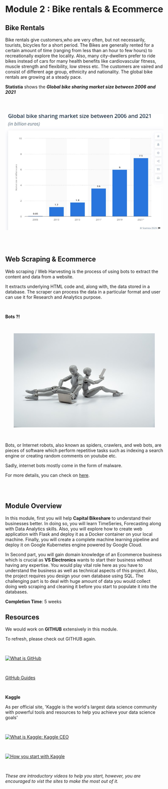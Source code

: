 # Module 2 : Bike rentals & Ecommerce

## Bike Rentals

Bike rentals give customers,who are very often, but not necessarily, tourists, bicycles for a short period. The Bikes are generally rented for a certain amount of time (ranging from  less than an hour to few hours) to recreationally explore the locality. Also, many city-dwellers prefer to ride bikes instead of cars for many health benefits like cardiovascular fitness,  muscle strength and flexibility, low stress etc. The customers are vaired and consist of different age group, ethnicity and nationality. The global bike rentals are growing at a steady pace.

**Statistia** shows the ***Global bike sharing market size between 2006 and 2021***

<br>
<br>

<p align="center">
  <img  width="550" height="370" src="./images/statistia_growth_bike.JPG">
</p>

<br>
<br>

## Web Scraping & Ecommerce

Web scraping / Web Harvesting is the process of using bots to extract the content and data from a website. 

It extracts underlying HTML code and, along with, the data stored in a database. The scraper can process the data in a particular format and user can use it for Research and Analytics purpose.

<br>

**Bots ?!** 


<br>
<p align="center">
  <img  width="450" height="300" src="./images/bots.JPG">
</p>

<br>

Bots, or Internet robots, also known as spiders, crawlers, and web bots, are pieces of software which perform repetitive tasks such as indexing a search engine or creating random comments on youtube etc.

Sadly, internet bots mostly come in the form of malware. 

For more details, you can check on [here](https://en.wikipedia.org/wiki/Internet_bot).


<br>
<br>


## Module Overview

In this module, first you will help **Capital Bikeshare** to understand their businesses better. In doing so, you will learn TimeSeries, Forecasting along with Data Analytics skills. Also, you will explore how to create web application with Flask and deploy it as a Docker container on your local machine. Finally, you will create a complete machine learning pipeline and deploy it on Google Kubernetes engine powered by Google Cloud.

In Second part, you will gain domain knowledge of an Ecommerce business which is crucial as **VS Electronics** wants to start their business without having any expertise. You would play vital role here as you have to understand the business as well as technical aspects of this project. Also, the project requires you design your own database using SQL. The challenging part is to deal with huge amount of data you would collect doing web scraping and cleaning it before you start to populate it into the databases. 


**Completion Time**: 5 weeks


## Resources

We would work on **GITHUB** extensively in this module.

To refresh, please check out GITHUB again.

<br>

[![What is GitHub](https://img.youtube.com/vi/w3jLJU7DT5E/0.jpg)](https://www.youtube.com/watch?v=w3jLJU7DT5E)

<br>

[GitHub Guides](https://guides.github.com/)

<br>

**Kaggle**

As per official site,
'Kaggle is the world's largest data science community with powerful tools and resources to help you achieve your data science goals'

<br>

[![What is Kaggle: Kaggle CEO](https://img.youtube.com/vi/HUsvZmpSvcM/0.jpg)](https://www.youtube.com/watch?v=HUsvZmpSvcM)


<br>

[![How you start with Kaggle](https://img.youtube.com/vi/O1P4r0Iy55U/0.jpg)](https://www.youtube.com/watch?v=O1P4r0Iy55U)


<br>

*These are introductory videos to help you start, however, you are encouraged to vist the sites to make the most out of it.*


